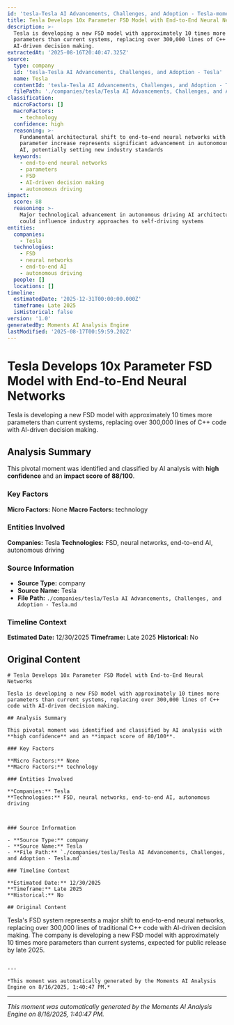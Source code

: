 ```yaml
---
id: 'tesla-Tesla AI Advancements, Challenges, and Adoption - Tesla-moment-3'
title: Tesla Develops 10x Parameter FSD Model with End-to-End Neural Networks
description: >-
  Tesla is developing a new FSD model with approximately 10 times more
  parameters than current systems, replacing over 300,000 lines of C++ code with
  AI-driven decision making.
extractedAt: '2025-08-16T20:40:47.325Z'
source:
  type: company
  id: 'tesla-Tesla AI Advancements, Challenges, and Adoption - Tesla'
  name: Tesla
  contentId: 'tesla-Tesla AI Advancements, Challenges, and Adoption - Tesla'
  filePath: './companies/tesla/Tesla AI Advancements, Challenges, and Adoption - Tesla.md'
classification:
  microFactors: []
  macroFactors:
    - technology
  confidence: high
  reasoning: >-
    Fundamental architectural shift to end-to-end neural networks with massive
    parameter increase represents significant advancement in autonomous driving
    AI, potentially setting new industry standards
  keywords:
    - end-to-end neural networks
    - parameters
    - FSD
    - AI-driven decision making
    - autonomous driving
impact:
  score: 88
  reasoning: >-
    Major technological advancement in autonomous driving AI architecture that
    could influence industry approaches to self-driving systems
entities:
  companies:
    - Tesla
  technologies:
    - FSD
    - neural networks
    - end-to-end AI
    - autonomous driving
  people: []
  locations: []
timeline:
  estimatedDate: '2025-12-31T00:00:00.000Z'
  timeframe: Late 2025
  isHistorical: false
version: '1.0'
generatedBy: Moments AI Analysis Engine
lastModified: '2025-08-17T00:59:59.202Z'
---
```

# Tesla Develops 10x Parameter FSD Model with End-to-End Neural Networks

Tesla is developing a new FSD model with approximately 10 times more parameters than current systems, replacing over 300,000 lines of C++ code with AI-driven decision making.

## Analysis Summary

This pivotal moment was identified and classified by AI analysis with **high confidence** and an **impact score of 88/100**.

### Key Factors

**Micro Factors:** None
**Macro Factors:** technology

### Entities Involved

**Companies:** Tesla
**Technologies:** FSD, neural networks, end-to-end AI, autonomous driving



### Source Information

- **Source Type:** company
- **Source Name:** Tesla
- **File Path:** `./companies/tesla/Tesla AI Advancements, Challenges, and Adoption - Tesla.md`

### Timeline Context

**Estimated Date:** 12/30/2025
**Timeframe:** Late 2025
**Historical:** No

## Original Content

```
# Tesla Develops 10x Parameter FSD Model with End-to-End Neural Networks

Tesla is developing a new FSD model with approximately 10 times more parameters than current systems, replacing over 300,000 lines of C++ code with AI-driven decision making.

## Analysis Summary

This pivotal moment was identified and classified by AI analysis with **high confidence** and an **impact score of 80/100**.

### Key Factors

**Micro Factors:** None
**Macro Factors:** technology

### Entities Involved

**Companies:** Tesla
**Technologies:** FSD, neural networks, end-to-end AI, autonomous driving



### Source Information

- **Source Type:** company
- **Source Name:** Tesla
- **File Path:** `./companies/tesla/Tesla AI Advancements, Challenges, and Adoption - Tesla.md`

### Timeline Context

**Estimated Date:** 12/30/2025
**Timeframe:** Late 2025
**Historical:** No

## Original Content

```
Tesla's FSD system represents a major shift to end-to-end neural networks, replacing over 300,000 lines of traditional C++ code with AI-driven decision making. The company is developing a new FSD model with approximately 10 times more parameters than current systems, expected for public release by late 2025.
```

---

*This moment was automatically generated by the Moments AI Analysis Engine on 8/16/2025, 1:40:47 PM.*

```

---

*This moment was automatically generated by the Moments AI Analysis Engine on 8/16/2025, 1:40:47 PM.*
